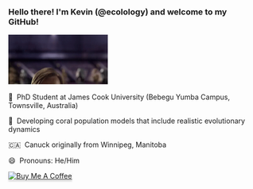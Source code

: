 ### Hello there! I'm Kevin (@ecolology) and welcome to my GitHub!

<img src="star-wars-hello-there.gif" alt="hello-there" width="200"/>

:kangaroo: &nbsp;PhD Student at James Cook University (Bebegu Yumba Campus, Townsville, Australia)

:tropical_fish: &nbsp;Developing coral population models that include realistic evolutionary dynamics

:canada: &nbsp;Canuck originally from Winnipeg, Manitoba

😄 &nbsp;Pronouns: He/Him


<a href="https://www.buymeacoffee.com/ecolology" target="_blank"><img src="https://www.buymeacoffee.com/assets/img/custom_images/orange_img.png" alt="Buy Me A Coffee" style="height: 41px !important;width: 174px !important;box-shadow: 0px 3px 2px 0px rgba(190, 190, 190, 0.5) !important;-webkit-box-shadow: 0px 3px 2px 0px rgba(190, 190, 190, 0.5) !important;" ></a>


